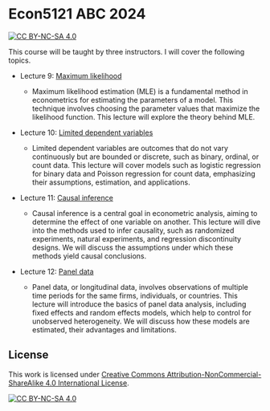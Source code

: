 # Econ5121 ABC 2024

[![CC BY-NC-SA 4.0][cc-by-nc-sa-shield]][cc-by-nc-sa]

This course will be taught by three instructors. I will cover the following topics.

* Lecture 9: [Maximum likelihood](https://github.com/zhentaoshi/Econ5121ABC/blob/main/MLE.pdf)
  * Maximum likelihood estimation (MLE) is a fundamental method in econometrics for estimating the parameters of a model. This technique involves choosing the parameter values that maximize the likelihood function. This lecture will explore the theory behind MLE.

* Lecture 10: [Limited dependent variables](https://github.com/zhentaoshi/Econ5121ABC/blob/main/limited_dep.pdf)
  * Limited dependent variables are outcomes that do not vary continuously but are bounded or discrete, such as binary, ordinal, or count data. This lecture will cover models such as logistic regression for binary data and Poisson regression for count data, emphasizing their assumptions, estimation, and applications.

* Lecture 11: [Causal inference](https://github.com/zhentaoshi/Econ5121ABC/blob/main/causal.pdf)
  * Causal inference is a central goal in econometric analysis, aiming to determine the effect of one variable on another. This lecture will dive into the methods used to infer causality, such as randomized experiments, natural experiments, and regression discontinuity designs. We will discuss the assumptions under which these methods yield causal conclusions.

* Lecture 12: [Panel data](https://github.com/zhentaoshi/Econ5121ABC/blob/main/panel.pdf)
  * Panel data, or longitudinal data, involves observations of multiple time periods for the same firms, individuals, or countries. This lecture will introduce the basics of panel data analysis, including fixed effects and random effects models, which help to control for unobserved heterogeneity. We will discuss how these models are estimated, their advantages and limitations.


## License

This work is licensed under
[Creative Commons Attribution-NonCommercial-ShareAlike 4.0 International License][cc-by-nc-sa].

[![CC BY-NC-SA 4.0][cc-by-nc-sa-image]][cc-by-nc-sa]

[cc-by-nc-sa]: http://creativecommons.org/licenses/by-nc-sa/4.0/
[cc-by-nc-sa-image]: https://licensebuttons.net/l/by-nc-sa/4.0/88x31.png
[cc-by-nc-sa-shield]: https://img.shields.io/badge/License-CC%20BY--NC--SA%204.0-lightgrey.svg
